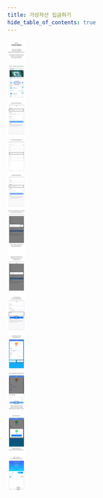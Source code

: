 ```yaml
---
title: 가상자산 입금하기
hide_table_of_contents: true
---
```


[//]: # (充币)

![alt 属性文本](../../../static/img/beginner/filling/recharge.jpg)
